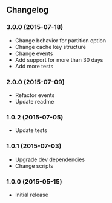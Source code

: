 ## Changelog

### 3.0.0 (2015-07-18)

* Change behavior for partition option
* Change cache key structure
* Change events
* Add support for more than 30 days
* Add more tests

### 2.0.0 (2015-07-09)

* Refactor events
* Update readme

### 1.0.2 (2015-07-05)

* Update tests

### 1.0.1 (2015-07-03)

* Upgrade dev dependencies
* Change scripts

### 1.0.0 (2015-05-15)

* Initial release